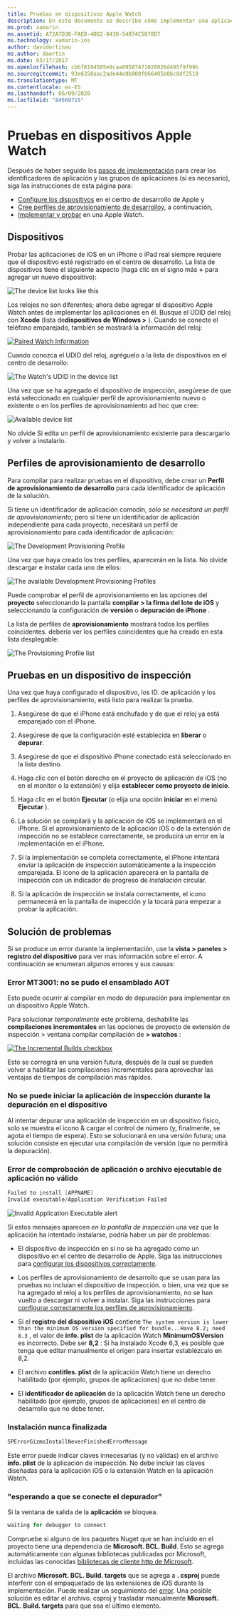 ```yaml
---
title: Pruebas en dispositivos Apple Watch
description: En este documento se describe cómo implementar una aplicación de watchos compilada con Xamarin para realizar pruebas en un Apple Watch real. Se describen los dispositivos, el aprovisionamiento de perfiles, las pruebas y se proporcionan algunas sugerencias para la solución de problemas.
ms.prod: xamarin
ms.assetid: A72A7D38-FAE8-4DD2-843D-54B74C5078D7
ms.technology: xamarin-ios
author: davidortinau
ms.author: daortin
ms.date: 03/17/2017
ms.openlocfilehash: cbbf8194505e9caa09587471020026d495f9f99b
ms.sourcegitcommit: 93e6358aac2ade44e8b800f066405b8bc8df2510
ms.translationtype: MT
ms.contentlocale: es-ES
ms.lasthandoff: 06/09/2020
ms.locfileid: "84569715"
---
```

# <a name="testing-on-apple-watch-devices"></a>Pruebas en dispositivos Apple Watch

Después de haber seguido los [pasos de implementación](~/ios/watchos/deploy-test/index.md) para crear los identificadores de aplicación y los grupos de aplicaciones (si es necesario), siga las instrucciones de esta página para:

- [Configure los dispositivos](#devices) en el centro de desarrollo de Apple y
- [Cree perfiles de aprovisionamiento de desarrollo](#profiles)y, a continuación,
- [Implementar y probar](#testing) en una Apple Watch.

<a name="devices"></a>

## <a name="devices"></a>Dispositivos

Probar las aplicaciones de iOS en un iPhone o iPad real siempre requiere que el dispositivo esté registrado en el centro de desarrollo. La lista de dispositivos tiene el siguiente aspecto (haga clic en el signo más **+** para agregar un nuevo dispositivo):

![](device-images/devices-sml.png "The device list looks like this")

Los relojes no son diferentes; ahora debe agregar el dispositivo Apple Watch antes de implementar las aplicaciones en él. Busque el UDID del reloj con **Xcode** (lista de**dispositivos de Windows >** ). Cuando se conecte el teléfono emparejado, también se mostrará la información del reloj:

[![](device-images/xcode-devices-sml.png "Paired Watch Information")](device-images/xcode-devices.png#lightbox)

Cuando conozca el UDID del reloj, agréguelo a la lista de dispositivos en el centro de desarrollo:

![](device-images/devices-watch-sml.png "The Watch's UDID in the device list")

Una vez que se ha agregado el dispositivo de inspección, asegúrese de que está seleccionado en cualquier perfil de aprovisionamiento nuevo o existente o en los perfiles de aprovisionamiento ad hoc que cree:

![](device-images/devices-provisioning.png "Available device list")

No olvide Si edita un perfil de aprovisionamiento existente para descargarlo y volver a instalarlo.

<a name="profiles"></a>

## <a name="development-provisioning-profiles"></a>Perfiles de aprovisionamiento de desarrollo

Para compilar para realizar pruebas en el dispositivo, debe crear un **Perfil de aprovisionamiento de desarrollo** para cada identificador de aplicación de la solución.

Si tiene un identificador de aplicación comodín, *solo se necesitará un perfil de aprovisionamiento*; pero si tiene un identificador de aplicación independiente para cada proyecto, necesitará un perfil de aprovisionamiento para cada identificador de aplicación:

![](device-images/provisioningprofile-development.png "The Development Provisioning Profile")

Una vez que haya creado los tres perfiles, aparecerán en la lista. No olvide descargar e instalar cada uno de ellos:

![](device-images/provisioningprofiles.png "The available Development Provisioning Profiles")

Puede comprobar el perfil de aprovisionamiento en las opciones del **proyecto** seleccionando la pantalla **compilar > la firma del lote de iOS** y seleccionando la configuración de **versión** o **depuración de iPhone** .

La lista de perfiles de **aprovisionamiento** mostrará todos los perfiles coincidentes. debería ver los perfiles coincidentes que ha creado en esta lista desplegable:

![](device-images/options-selectprofile.png "The Provisioning Profile list")

<a name="testing"></a>

## <a name="testing-on-a-watch-device"></a>Pruebas en un dispositivo de inspección

Una vez que haya configurado el dispositivo, los ID. de aplicación y los perfiles de aprovisionamiento, está listo para realizar la prueba.

1. Asegúrese de que el iPhone está enchufado y de que el reloj ya está emparejado con el iPhone.

2. Asegúrese de que la configuración esté establecida en **liberar** o **depurar**.

3. Asegúrese de que el dispositivo iPhone conectado está seleccionado en la lista destino.

4. Haga clic con el botón derecho en el proyecto de aplicación de iOS (no en el monitor o la extensión) y elija **establecer como proyecto de inicio**.

5. Haga clic en el botón **Ejecutar** (o elija una opción **iniciar** en el menú **Ejecutar** ).

6. La solución se compilará y la aplicación de iOS se implementará en el iPhone.
  Si el aprovisionamiento de la aplicación iOS o de la extensión de inspección no se establece correctamente, se producirá un error en la implementación en el iPhone.

7. Si la implementación se completa correctamente, el iPhone intentará enviar la aplicación de inspección automáticamente a la inspección emparejada. El icono de la aplicación aparecerá en la pantalla de inspección con un indicador de progreso de *instalación* circular.

8. Si la aplicación de inspección se instala correctamente, el icono permanecerá en la pantalla de inspección y la tocará para empezar a probar la aplicación.

## <a name="troubleshooting"></a>Solución de problemas

Si se produce un error durante la implementación, use la **vista > paneles > registro del dispositivo** para ver más información sobre el error. A continuación se enumeran algunos errores y sus causas:

### <a name="error-mt3001-could-not-aot-the-assembly"></a>Error MT3001: no se pudo el ensamblado AOT

Esto puede ocurrir al compilar en modo de depuración para implementar en un dispositivo Apple Watch.

Para solucionar *temporalmente* este problema, deshabilite las **compilaciones incrementales** en las opciones de proyecto de extensión de inspección > ventana compilar compilación de **> watchos** :

[![](device-images/disable-incremental-sml.png "The Incremental Builds checkbox")](device-images/disable-incremental.png#lightbox)

Esto se corregirá en una versión futura, después de la cual se pueden volver a habilitar las compilaciones incrementales para aprovechar las ventajas de tiempos de compilación más rápidos.

### <a name="watch-app-fails-to-start-while-debugging-on-device"></a>No se puede iniciar la aplicación de inspección durante la depuración en el dispositivo

Al intentar depurar una aplicación de inspección en un dispositivo físico, solo se muestra el icono & cargar el control de número (y, finalmente, se agota el tiempo de espera). Esto se solucionará en una versión futura; una solución consiste en ejecutar una compilación de versión (que no permitirá la depuración).

### <a name="invalid-application-executable-or-application-verification-failed"></a>Error de comprobación de aplicación o archivo ejecutable de aplicación no válido

```csharp
Failed to install [APPNAME]
Invalid executable/Application Verification Failed
```

![](device-images/invalid-application-executable.png "Invalid Application Executable alert")

Si estos mensajes aparecen *en la pantalla de inspección* una vez que la aplicación ha intentado instalarse, podría haber un par de problemas:

- El dispositivo de inspección en sí no se ha agregado como un dispositivo en el centro de desarrollo de Apple. Siga las instrucciones para [configurar los dispositivos correctamente](#devices).

- Los perfiles de aprovisionamiento de desarrollo que se usan para las pruebas no incluían el dispositivo de inspección. o bien, una vez que se ha agregado el reloj a los perfiles de aprovisionamiento, no se han vuelto a descargar ni volver a instalar. Siga las instrucciones para [configurar correctamente los perfiles de aprovisionamiento](#profiles).

- Si el **registro del dispositivo iOS** contiene `The system version is lower than the minimum OS version specified for bundle...Have 8.2; need 8.3` , el valor de **info. plist** de la aplicación Watch **MinimumOSVersion** es incorrecto.
  Debe ser **8,2** : Si ha instalado Xcode 6,3, es posible que tenga que editar manualmente el origen para insertar establézcalo en 8,2.

- El archivo **contitles. plist** de la aplicación Watch tiene un derecho habilitado (por ejemplo, grupos de aplicaciones) que no debe tener.

- El **identificador de aplicación** de la aplicación Watch tiene un derecho habilitado (por ejemplo, grupos de aplicaciones) en el centro de desarrollo que no debe tener.

### <a name="install-never-finished"></a>Instalación nunca finalizada

```csharp
SPErrorGizmoInstallNeverFinishedErrorMessage
```

Este error puede indicar claves innecesarias (y no válidas) en el archivo **info. plist** de la aplicación de inspección. No debe incluir las claves diseñadas para la aplicación iOS o la extensión Watch en la aplicación Watch.

<!--eg. NSLocationAlwaysUsageDescription -->

### <a name="waiting-for-debugger-to-connect"></a>"esperando a que se conecte el depurador"

Si la ventana de salida de la **aplicación** se bloquea.

```csharp
waiting for debugger to connect
```

Compruebe si alguno de los paquetes Nuget que se han incluido en el proyecto tiene una dependencia de **Microsoft. BCL. Build**. Esto se agrega automáticamente con algunas bibliotecas publicadas por Microsoft, incluidas las conocidas [bibliotecas de cliente http de Microsoft](https://www.nuget.org/packages/Microsoft.Net.Http/).

El archivo **Microsoft. BCL. Build. targets** que se agrega a **. csproj** puede interferir con el empaquetado de las extensiones de iOS durante la implementación. Puede realizar un seguimiento del [error](https://bugzilla.xamarin.com/show_bug.cgi?id=29912).
Una posible solución es editar el archivo. csproj y trasladar manualmente **Microsoft. BCL. Build. targets** para que sea el último elemento.
